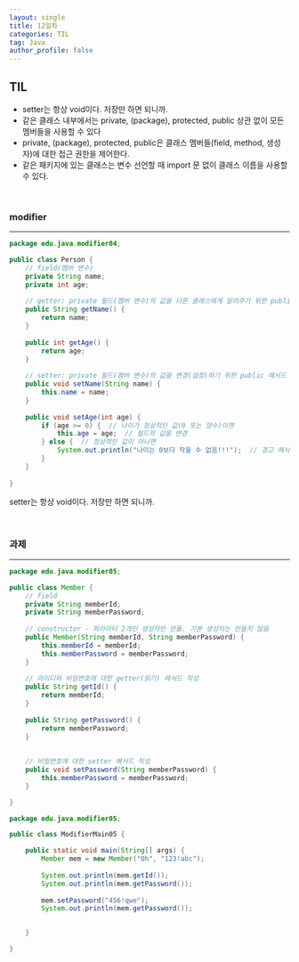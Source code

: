 ```yaml
---
layout: single
title: 12일차
categories: TIL
tag: Java
author_profile: false
---
```


## TIL

- setter는 항상 void이다. 저장만 하면 되니까.
- 같은 클래스 내부에서는 private, (package), protected, public 상관 없이 모든 멤버들을 사용할 수 있다
- private, (package), protected, public은 클래스 멤버들(field, method, 생성자)에 대한 접근 권한을 제어한다.
- 같은 패키지에 있는 클래스는 변수 선언할 때 import 문 없이  클래스 이름을 사용할 수 있다.

<br>

### modifier

------



```java
package edu.java.modifier04;

public class Person {
	// field(멤버 변수)
	private String name;
	private int age;
	
	// getter: private 필드(멤버 변수)의 값을 다른 클래스에게 알려주기 위한 public 메서드
	public String getName() {
		return name;
	}
	
	public int getAge() {
		return age;
	}
	
	// setter: private 필드(멤버 변수)의 값을 변경(설정)하기 위한 public 메서드
	public void setName(String name) {
		this.name = name;
	}
	
	public void setAge(int age) {
		if (age >= 0) {  // 나이가 정상적인 값(0 또는 양수)이면
			this.age = age;  // 필드의 값을 변경
		} else {  // 정상적인 값이 아니면
			System.out.println("나이는 0보다 작을 수 없음!!!");  // 경고 메시지 출력. 값은 변경하지 않음
		}		
	}
	
}
```

setter는 항상 void이다. 저장만 하면 되니까.

<br>

### 과제

------



```java
package edu.java.modifier05;

public class Member {
	// field
	private String memberId;
	private String memberPassword;
	
	// constructor - 파라미터 2개인 생성자만 만듦. 기본 생성자는 만들지 않음
	public Member(String memberId, String memberPassword) {
		this.memberId = memberId;
		this.memberPassword = memberPassword;
	}
	
	// 아이디와 비밀번호에 대한 getter(읽기) 메서드 작성
	public String getId() {
		return memberId;
	}
	
	public String getPassword() {
		return memberPassword;
	}
	
	
	// 비밀번호에 대한 setter 메서드 작성
	public void setPassword(String memberPassword) {
		this.memberPassword = memberPassword;
	}

}
```

```java
package edu.java.modifier05;

public class ModifierMain05 {

	public static void main(String[] args) {
		Member mem = new Member("Oh", "123!abc");
		
		System.out.println(mem.getId());
		System.out.println(mem.getPassword());
		
		mem.setPassword("456!qwe");
		System.out.println(mem.getPassword());
		

	}

}
```

